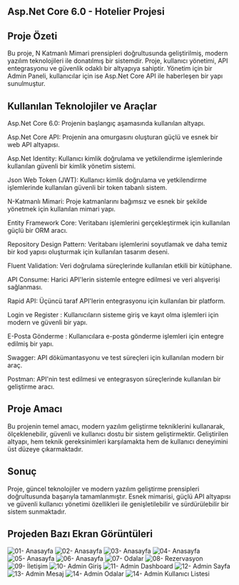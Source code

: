 Asp.Net Core 6.0 - Hotelier Projesi
-

Proje Özeti
-
Bu proje, N Katmanlı Mimari prensipleri doğrultusunda geliştirilmiş, modern yazılım teknolojileri ile donatılmış bir sistemdir. Proje, kullanıcı yönetimi, API entegrasyonu ve güvenlik odaklı bir altyapıya sahiptir. 
Yönetim için bir Admin Paneli, kullanıcılar için ise Asp.Net Core API ile haberleşen bir yapı sunulmuştur.

Kullanılan Teknolojiler ve Araçlar
--
Asp.Net Core 6.0: Projenin başlangıç aşamasında kullanılan altyapı.

Asp.Net Core API: Projenin ana omurgasını oluşturan güçlü ve esnek bir web API altyapısı.

Asp.Net Identity: Kullanıcı kimlik doğrulama ve yetkilendirme işlemlerinde kullanılan güvenli bir kimlik yönetim sistemi.

Json Web Token (JWT): Kullanıcı kimlik doğrulama ve yetkilendirme işlemlerinde kullanılan güvenli bir token tabanlı sistem.

N-Katmanlı Mimari: Proje katmanlarını bağımsız ve esnek bir şekilde yönetmek için kullanılan mimari yapı.

Entity Framework Core: Veritabanı işlemlerini gerçekleştirmek için kullanılan güçlü bir ORM aracı.

Repository Design Pattern: Veritabanı işlemlerini soyutlamak ve daha temiz bir kod yapısı oluşturmak için kullanılan tasarım deseni.

Fluent Validation: Veri doğrulama süreçlerinde kullanılan etkili bir kütüphane.

API Consume: Harici API'lerin sistemle entegre edilmesi ve veri alışverişi sağlanması.

Rapid API: Üçüncü taraf API'lerin entegrasyonu için kullanılan bir platform.

Login ve Register : Kullanıcıların sisteme giriş ve kayıt olma işlemleri için modern ve güvenli bir yapı.

E-Posta Gönderme : Kullanıcılara e-posta gönderme işlemleri için entegre edilmiş bir yapı.


Swagger: API dökümantasyonu ve test süreçleri için kullanılan modern bir araç.

Postman: API'nin test edilmesi ve entegrasyon süreçlerinde kullanılan bir geliştirme aracı.

Proje Amacı
-
Bu projenin temel amacı, modern yazılım geliştirme tekniklerini kullanarak, ölçeklenebilir, güvenli ve kullanıcı dostu bir sistem geliştirmektir. 
Geliştirilen altyapı, hem teknik gereksinimleri karşılamakta hem de kullanıcı deneyimini üst düzeye çıkarmaktadır.

Sonuç
-
Proje, güncel teknolojiler ve modern yazılım geliştirme prensipleri doğrultusunda başarıyla tamamlanmıştır. 
Esnek mimarisi, güçlü API altyapısı ve güvenli kullanıcı yönetimi özellikleri ile genişletilebilir ve sürdürülebilir bir sistem sunmaktadır.

Projeden Bazı Ekran Görüntüleri
-
![01- Anasayfa](https://github.com/user-attachments/assets/281dfd70-a8ff-4843-a3d9-a782ecab990a)
![02- Anasayfa](https://github.com/user-attachments/assets/6f1dcbd0-a22e-496e-b81f-ac21aecadaec)
![03- Anasayfa](https://github.com/user-attachments/assets/582b986e-d5a7-4a9c-9c4d-d83cfa65e7f5)
![04- Anasayfa](https://github.com/user-attachments/assets/7f7227d0-ac40-4bd5-99ce-096fd9ad3cf5)
![05- Anasayfa](https://github.com/user-attachments/assets/14681111-6784-4144-b601-96149f24268d)
![06- Anasayfa](https://github.com/user-attachments/assets/90408d43-a290-47c4-bef1-3ab3afb377cf)
![07- Odalar](https://github.com/user-attachments/assets/1139cdb3-1063-46f1-8641-5ca77355065c)
![08- Rezervasyon](https://github.com/user-attachments/assets/05ec81df-529d-4fa1-abdd-760cbf578e77)
![09- İletişim](https://github.com/user-attachments/assets/1d432e74-29b9-411c-a1d7-189e9f30faac)
![10- Admin Giriş](https://github.com/user-attachments/assets/f6f4e05c-45a9-4eb4-85a5-fe940e213f9d)
![11- Admin Dashboard](https://github.com/user-attachments/assets/d918596e-b56d-4ed8-9720-66527475bc94)
![12- Admin Sayfa](https://github.com/user-attachments/assets/e7cf38e3-077e-4d6d-911e-0abd73dca07c)
![13- Admin Mesaj](https://github.com/user-attachments/assets/71c8fff0-d444-4368-962a-63cb08f60502)
![14- Admin Odalar](https://github.com/user-attachments/assets/1631f505-6471-4e1c-911d-581b6b4a84c6)
![14- Admin Kullanıcı Listesi](https://github.com/user-attachments/assets/1c6fd640-4482-477e-9b66-497740780308)

